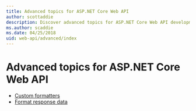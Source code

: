 ```yaml
---
title: Advanced topics for ASP.NET Core Web API
author: scottaddie
description: Discover advanced topics for ASP.NET Core Web API development.
ms.author: scaddie
ms.date: 04/25/2018
uid: web-api/advanced/index
---
```


# Advanced topics for ASP.NET Core Web API

* [Custom formatters](xref:web-api/advanced/custom-formatters)
* [Format response data](xref:web-api/advanced/formatting)